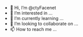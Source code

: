 - 👋 Hi, I’m @ctyFacenet
- 👀 I’m interested in ...
- 🌱 I’m currently learning ...
- 💞️ I’m looking to collaborate on ...
- 📫 How to reach me ...

<!---
ctyFacenet/ctyFacenet is a ✨ special ✨ repository because its `README.md` (this file) appears on your GitHub profile.
You can click the Preview link to take a look at your changes.
--->
